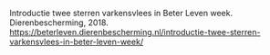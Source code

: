 Introductie twee sterren varkensvlees in Beter Leven week. Dierenbescherming, 2018. https://beterleven.dierenbescherming.nl/introductie-twee-sterren-varkensvlees-in-beter-leven-week/ 